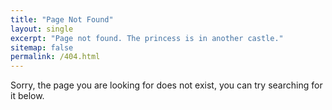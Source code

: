 ```yaml
---
title: "Page Not Found"
layout: single
excerpt: "Page not found. The princess is in another castle."
sitemap: false
permalink: /404.html
---
```

Sorry, the page you are looking for does not exist, you can try searching for it below.

<script type="text/javascript">
  var GOOG_FIXURL_LANG = 'en';
  var GOOG_FIXURL_SITE = '{{ site.url }}'
</script>
<script type="text/javascript"
  src="//linkhelp.clients.google.com/tbproxy/lh/wm/fixurl.js">
</script>
